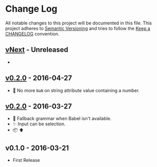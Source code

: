 # Change Log

All notable changes to this project will be documented in this file.
This project adheres to [Semantic Versioning](http://semver.org/) and
tries to follow the [Keep a CHANGELOG](http://keepachangelog.com) convention.

## [vNext](https://github.com/jerone/atom-html2js/compare/v0.2.1...master) - Unreleased

*   

## [v0.2.0](https://github.com/jerone/atom-html2js/compare/v0.2.0...v0.2.1) - 2016-04-27

*   :bug: No more `NaN` on string attribute value containing a number.

## [v0.2.0](https://github.com/jerone/atom-html2js/compare/v0.1.0...v0.2.0) - 2016-03-27

*   :bug: Fallback grammar when Babel isn't available.
*   :sparkles: Input can be selection.
*   :package: :arrow_up:

## v0.1.0 - 2016-03-21

*   First Release

